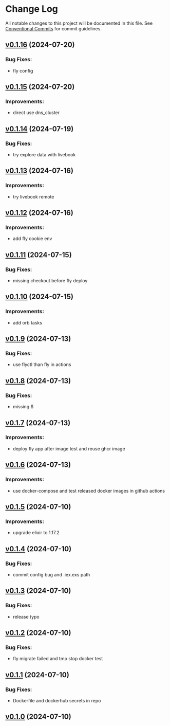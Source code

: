 # Change Log

All notable changes to this project will be documented in this file.
See [Conventional Commits](Https://conventionalcommits.org) for commit guidelines.

<!-- changelog -->

## [v0.1.16](https://github.com/cao7113/hello-phx/compare/v0.1.15...v0.1.16) (2024-07-20)




### Bug Fixes:

* fly config

## [v0.1.15](https://github.com/cao7113/hello-phx/compare/v0.1.14...v0.1.15) (2024-07-20)




### Improvements:

* direct use dns_cluster

## [v0.1.14](https://github.com/cao7113/hello-phx/compare/v0.1.13...v0.1.14) (2024-07-19)




### Bug Fixes:

* try explore data with livebook

## [v0.1.13](https://github.com/cao7113/hello-phx/compare/v0.1.12...v0.1.13) (2024-07-16)




### Improvements:

* try livebook remote

## [v0.1.12](https://github.com/cao7113/hello-phx/compare/v0.1.11...v0.1.12) (2024-07-16)




### Improvements:

* add fly cookie env

## [v0.1.11](https://github.com/cao7113/hello-phx/compare/v0.1.10...v0.1.11) (2024-07-15)




### Bug Fixes:

* missing checkout before fly deploy

## [v0.1.10](https://github.com/cao7113/hello-phx/compare/v0.1.9...v0.1.10) (2024-07-15)




### Improvements:

* add orb tasks

## [v0.1.9](https://github.com/cao7113/hello-phx/compare/v0.1.8...v0.1.9) (2024-07-13)




### Bug Fixes:

* use flyctl than fly in actions

## [v0.1.8](https://github.com/cao7113/hello-phx/compare/v0.1.7...v0.1.8) (2024-07-13)




### Bug Fixes:

* missing $

## [v0.1.7](https://github.com/cao7113/hello-phx/compare/v0.1.6...v0.1.7) (2024-07-13)




### Improvements:

* deploy fly app after image test and reuse ghcr image

## [v0.1.6](https://github.com/cao7113/hello-phx/compare/v0.1.5...v0.1.6) (2024-07-13)




### Improvements:

* use docker-compose and test released docker images in github actions

## [v0.1.5](https://github.com/cao7113/hello-phx/compare/v0.1.4...v0.1.5) (2024-07-10)




### Improvements:

* upgrade elixir to 1.17.2

## [v0.1.4](https://github.com/cao7113/hello-phx/compare/v0.1.3...v0.1.4) (2024-07-10)

### Bug Fixes:

- commit config bug and .iex.exs path

## [v0.1.3](https://github.com/cao7113/hello-phx/compare/v0.1.2...v0.1.3) (2024-07-10)

### Bug Fixes:

- release typo

## [v0.1.2](https://github.com/cao7113/hello-phx/compare/v0.1.1...v0.1.2) (2024-07-10)

### Bug Fixes:

- fly migrate failed and tmp stop docker test

## [v0.1.1](https://github.com/cao7113/hello-phx/compare/v0.1.0...v0.1.1) (2024-07-10)

### Bug Fixes:

- Dockerfile and dockerhub secrets in repo

## [v0.1.0](https://github.com/cao7113/hello-phx/tree/v0.1.0) (2024-07-10)
